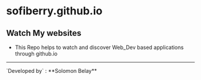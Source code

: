 # sofiberry.github.io

## Watch My websites

- This Repo helps to watch and discover Web_Dev based applications through github.io 
 
 <hr>
`Developed by` : 
         **Solomon Belay**
